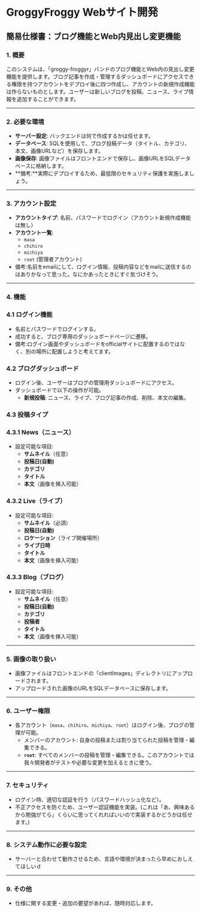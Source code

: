 # GroggyFroggy Webサイト開発

## **簡易仕様書：ブログ機能とWeb内見出し変更機能**

### **1. 概要**

このシステムは、「groggy-froggyr」バンドのブログ機能とWeb内の見出し変更機能を提供します。ブログ記事を作成・管理するダッシュボードにアクセスできる権限を持つアカウントをデプロイ後に四つ作成し、アカウントの新規作成機能は作らないものとします。ユーザーは新しいブログを投稿、ニュース、ライブ情報を追加することができます。

---

### **2. 必要な環境**

- **サーバー設定**: バックエンドは何で作成するかは任せます。
- **データベース**: SQLを使用して、ブログ投稿データ（タイトル、カテゴリ、本文、画像URLなど）を保存します。
- **画像保存**: 画像ファイルはフロントエンドで保存し、画像URLをSQLデータベースに格納します。
- **備考:**実際にデプロイするため、最低限のセキュリティ保護を実施しましょう。

---

### **3. アカウント設定**

- **アカウントタイプ**: 名前、パスワードでログイン（アカウント新規作成機能は無し）
- **アカウント一覧**:
    - `masa`
    - `chihiro`
    - `michiya`
    - `root` (管理者アカウント)
- 備考:名前をemailにして、ログイン情報、投稿内容などをmailに送信するのはありかなって思った。なにかあったときにすぐ気づけそう。

---

### **4. 機能**

### **4.1 ログイン機能**

- 名前とパスワードでログインする。
- 成功すると、ブログ専用のダッシュボードページに遷移。
- 備考:ログイン画面やダッシュボードをofficialサイトに配置するのではなく、別の場所に配置しようと考えてます。

### **4.2 ブログダッシュボード**

- ログイン後、ユーザーはブログの管理用ダッシュボードにアクセス。
- ダッシュボードで以下の操作が可能。
    - **新規投稿**: ニュース、ライブ、ブログ記事の作成、削除、本文の編集。

### **4.3 投稿タイプ**

### **4.3.1 News（ニュース）**

- 設定可能な項目:
    - **サムネイル**（任意）
    - **投稿日(自動)**
    - **カテゴリ**
    - **タイトル**
    - **本文**（画像を挿入可能）

### **4.3.2 Live（ライブ）**

- 設定可能な項目:
    - **サムネイル**（必須）
    - **投稿日(自動)**
    - **ロケーション**（ライブ開催場所）
    - **ライブ日時**
    - **タイトル**
    - **本文**（画像を挿入可能）

### **4.3.3 Blog（ブログ）**

- 設定可能な項目:
    - **サムネイル**（任意）
    - **投稿日(自動)**
    - **カテゴリ**
    - **投稿者**
    - **タイトル**
    - **本文**（画像を挿入可能）

---

### **5. 画像の取り扱い**

- 画像ファイルはフロントエンドの「clientImages」ディレクトリにアップロードされます。
- アップロードされた画像のURLをSQLデータベースに保存します。

---

### **6. ユーザー権限**

- 各アカウント（`masa`、`chihiro`、`michiya`、`root`）はログイン後、ブログの管理が可能。
    - メンバーのアカウント: 自身の投稿または割り当てられた投稿を管理・編集できる。
    - **`root`**: すべてのメンバーの投稿を管理・編集できる。このアカウントでは我々開発者がテストや必要な変更を加えるときに使う。

---

### **7. セキュリティ**

- ログイン時、適切な認証を行う（パスワードハッシュ化など）。
- 不正アクセスを防ぐため、ユーザー認証機能を実装。(これは「あ、興味あるから勉強がてら」くらいに思ってくれればいいので実装するかどうかは任せます。)

---

### **8. システム動作に必要な設定**

- サーバーと合わせて動作させるため、言語や環境が決まったら早めにおしえてほしいｄ

---

### **9. その他**

- 仕様に関する変更・追加の要望があれば、随時対応します。
